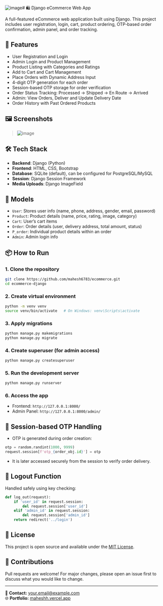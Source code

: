 ![image](https://github.com/user-attachments/assets/84100604-4cdc-4feb-9a54-8f3bfdb6b645)# 🛍️ Django eCommerce Web App

A full-featured eCommerce web application built using Django. This project includes user registration, login, cart, product ordering, OTP-based order confirmation, admin panel, and order tracking.

## 🌟 Features

- User Registration and Login
- Admin Login and Product Management
- Product Listing with Categories and Ratings
- Add to Cart and Cart Management
- Place Orders with Dynamic Address Input
- 4-digit OTP generation for each order
- Session-based OTP storage for order verification
- Order Status Tracking: Processed → Shipped → En Route → Arrived
- Admin: View Orders, Deliver and Update Delivery Date
- Order History with Past Ordered Products

## 🖼️ Screenshots

> ![image](https://github.com/user-attachments/assets/9f76abd6-bbba-4385-b35c-db60dadad490)


## 🛠️ Tech Stack

- **Backend**: Django (Python)
- **Frontend**: HTML, CSS, Bootstrap
- **Database**: SQLite (default), can be configured for PostgreSQL/MySQL
- **Session**: Django Session Framework
- **Media Uploads**: Django ImageField

## 🧾 Models

- `User`: Stores user info (name, phone, address, gender, email, password)
- `Product`: Product details (name, price, rating, image, category)
- `Cart`: User’s cart items
- `Order`: Order details (user, delivery address, total amount, status)
- `P_order`: Individual product details within an order
- `Admin`: Admin login info

## 📦 How to Run

### 1. Clone the repository
```bash
git clone https://github.com/mahesh6783/ecommerce.git
cd ecommerce-django
```

### 2. Create virtual environment
```bash
python -m venv venv
source venv/bin/activate   # On Windows: venv\Scripts\activate
```


### 3. Apply migrations
```bash
python manage.py makemigrations
python manage.py migrate
```

### 4. Create superuser (for admin access)
```bash
python manage.py createsuperuser
```

### 5. Run the development server
```bash
python manage.py runserver
```

### 6. Access the app
- Frontend: `http://127.0.0.1:8000/`
- Admin Panel: `http://127.0.0.1:8000/admin/`

 
## 🔐 Session-based OTP Handling

- OTP is generated during order creation:
```python
otp = random.randint(1000, 9999)
request.session[f'otp_{order_obj.id}'] = otp
```
- It is later accessed securely from the session to verify order delivery.

## 🧼 Logout Function

Handled safely using key checking:
```python
def log_out(request):
    if 'user_id' in request.session:
        del request.session['user_id']
    elif 'admin_id' in request.session:
        del request.session['admin_id']
    return redirect('../login')
```

## 🧾 License

This project is open source and available under the [MIT License](LICENSE).

## 🤝 Contributions

Pull requests are welcome! For major changes, please open an issue first to discuss what you would like to change.

---

📧 **Contact:** your.email@example.com  
🌐 **Portfolio:** [maheshh.vercel.app](https://maheshh.vercel.app)
